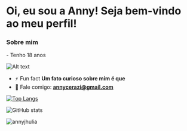 <h1>Oi, eu sou a Anny! Seja bem-vindo ao meu perfil!</h1>
<h3>Sobre mim</h3>
  - Tenho 18 anos

![Alt text](https://spotify-recently-played-readme.vercel.app/api?user=m98t0be8mdzf5a627d203jmoh)
- ⚡ Fun fact **Um fato curioso sobre mim é que**
- 💬 Fale comigo: **annycerazi@gmail.com** 

[![Top Langs](https://github-readme-stats.vercel.app/api/top-langs/?username=annyjhulia)](https://github.com/anuraghazra/github-readme-stats)

![GitHub stats](https://github-readme-stats.vercel.app/api?username=annyjhulia&show_icons=true)  

<p align="left"> <img src="https://komarev.com/ghpvc/?username=annyjhulia&label=Profile%20views&color=0e75b6&style=flat" alt="annyjhulia" /> </p>
